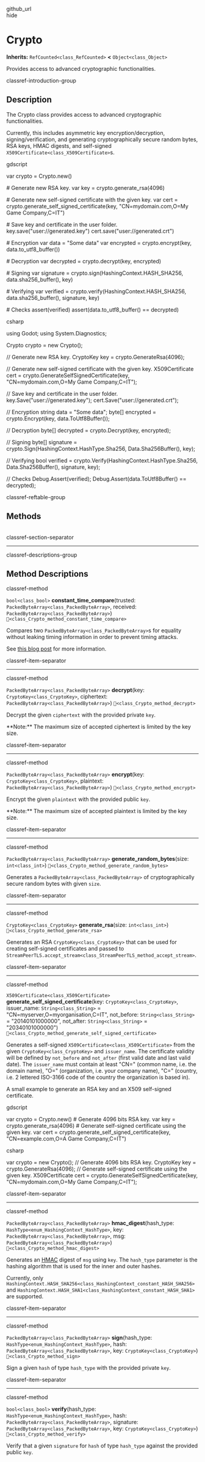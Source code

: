 github\_url  
hide

# Crypto

**Inherits:** `RefCounted<class_RefCounted>` **&lt;**
`Object<class_Object>`

Provides access to advanced cryptographic functionalities.

classref-introduction-group

## Description

The Crypto class provides access to advanced cryptographic
functionalities.

Currently, this includes asymmetric key encryption/decryption,
signing/verification, and generating cryptographically secure random
bytes, RSA keys, HMAC digests, and self-signed
`X509Certificate<class_X509Certificate>`s.

gdscript

var crypto = Crypto.new()

\# Generate new RSA key. var key = crypto.generate\_rsa(4096)

\# Generate new self-signed certificate with the given key. var cert =
crypto.generate\_self\_signed\_certificate(key, "CN=mydomain.com,O=My
Game Company,C=IT")

\# Save key and certificate in the user folder.
key.save("user://generated.key") cert.save("user://generated.crt")

\# Encryption var data = "Some data" var encrypted = crypto.encrypt(key,
data.to\_utf8\_buffer())

\# Decryption var decrypted = crypto.decrypt(key, encrypted)

\# Signing var signature = crypto.sign(HashingContext.HASH\_SHA256,
data.sha256\_buffer(), key)

\# Verifying var verified = crypto.verify(HashingContext.HASH\_SHA256,
data.sha256\_buffer(), signature, key)

\# Checks assert(verified) assert(data.to\_utf8\_buffer() == decrypted)

csharp

using Godot; using System.Diagnostics;

Crypto crypto = new Crypto();

// Generate new RSA key. CryptoKey key = crypto.GenerateRsa(4096);

// Generate new self-signed certificate with the given key.
X509Certificate cert = crypto.GenerateSelfSignedCertificate(key,
"CN=mydomain.com,O=My Game Company,C=IT");

// Save key and certificate in the user folder.
key.Save("user://generated.key"); cert.Save("user://generated.crt");

// Encryption string data = "Some data"; byte\[\] encrypted =
crypto.Encrypt(key, data.ToUtf8Buffer());

// Decryption byte\[\] decrypted = crypto.Decrypt(key, encrypted);

// Signing byte\[\] signature =
crypto.Sign(HashingContext.HashType.Sha256, Data.Sha256Buffer(), key);

// Verifying bool verified =
crypto.Verify(HashingContext.HashType.Sha256, Data.Sha256Buffer(),
signature, key);

// Checks Debug.Assert(verified); Debug.Assert(data.ToUtf8Buffer() ==
decrypted);

classref-reftable-group

## Methods

<table>
<tbody>
<tr>
</tr>
<tr>
</tr>
<tr>
</tr>
<tr>
</tr>
<tr>
</tr>
<tr>
</tr>
<tr>
</tr>
<tr>
</tr>
<tr>
</tr>
</tbody>
</table>

classref-section-separator

------------------------------------------------------------------------

classref-descriptions-group

## Method Descriptions

classref-method

`bool<class_bool>` **constant\_time\_compare**(trusted:
`PackedByteArray<class_PackedByteArray>`, received:
`PackedByteArray<class_PackedByteArray>`)
`🔗<class_Crypto_method_constant_time_compare>`

Compares two `PackedByteArray<class_PackedByteArray>`s for equality
without leaking timing information in order to prevent timing attacks.

See [this blog
post](https://paragonie.com/blog/2015/11/preventing-timing-attacks-on-string-comparison-with-double-hmac-strategy)
for more information.

classref-item-separator

------------------------------------------------------------------------

classref-method

`PackedByteArray<class_PackedByteArray>` **decrypt**(key:
`CryptoKey<class_CryptoKey>`, ciphertext:
`PackedByteArray<class_PackedByteArray>`)
`🔗<class_Crypto_method_decrypt>`

Decrypt the given `ciphertext` with the provided private `key`.

\*\*Note:\*\* The maximum size of accepted ciphertext is limited by the
key size.

classref-item-separator

------------------------------------------------------------------------

classref-method

`PackedByteArray<class_PackedByteArray>` **encrypt**(key:
`CryptoKey<class_CryptoKey>`, plaintext:
`PackedByteArray<class_PackedByteArray>`)
`🔗<class_Crypto_method_encrypt>`

Encrypt the given `plaintext` with the provided public `key`.

\*\*Note:\*\* The maximum size of accepted plaintext is limited by the
key size.

classref-item-separator

------------------------------------------------------------------------

classref-method

`PackedByteArray<class_PackedByteArray>`
**generate\_random\_bytes**(size: `int<class_int>`)
`🔗<class_Crypto_method_generate_random_bytes>`

Generates a `PackedByteArray<class_PackedByteArray>` of
cryptographically secure random bytes with given `size`.

classref-item-separator

------------------------------------------------------------------------

classref-method

`CryptoKey<class_CryptoKey>` **generate\_rsa**(size: `int<class_int>`)
`🔗<class_Crypto_method_generate_rsa>`

Generates an RSA `CryptoKey<class_CryptoKey>` that can be used for
creating self-signed certificates and passed to
`StreamPeerTLS.accept_stream<class_StreamPeerTLS_method_accept_stream>`.

classref-item-separator

------------------------------------------------------------------------

classref-method

`X509Certificate<class_X509Certificate>`
**generate\_self\_signed\_certificate**(key:
`CryptoKey<class_CryptoKey>`, issuer\_name: `String<class_String>` =
"CN=myserver,O=myorganisation,C=IT", not\_before: `String<class_String>`
= "20140101000000", not\_after: `String<class_String>` =
"20340101000000")
`🔗<class_Crypto_method_generate_self_signed_certificate>`

Generates a self-signed `X509Certificate<class_X509Certificate>` from
the given `CryptoKey<class_CryptoKey>` and `issuer_name`. The
certificate validity will be defined by `not_before` and `not_after`
(first valid date and last valid date). The `issuer_name` must contain
at least "CN=" (common name, i.e. the domain name), "O=" (organization,
i.e. your company name), "C=" (country, i.e. 2 lettered ISO-3166 code of
the country the organization is based in).

A small example to generate an RSA key and an X509 self-signed
certificate.

gdscript

var crypto = Crypto.new() \# Generate 4096 bits RSA key. var key =
crypto.generate\_rsa(4096) \# Generate self-signed certificate using the
given key. var cert = crypto.generate\_self\_signed\_certificate(key,
"CN=example.com,O=A Game Company,C=IT")

csharp

var crypto = new Crypto(); // Generate 4096 bits RSA key. CryptoKey key
= crypto.GenerateRsa(4096); // Generate self-signed certificate using
the given key. X509Certificate cert =
crypto.GenerateSelfSignedCertificate(key, "CN=mydomain.com,O=My Game
Company,C=IT");

classref-item-separator

------------------------------------------------------------------------

classref-method

`PackedByteArray<class_PackedByteArray>` **hmac\_digest**(hash\_type:
`HashType<enum_HashingContext_HashType>`, key:
`PackedByteArray<class_PackedByteArray>`, msg:
`PackedByteArray<class_PackedByteArray>`)
`🔗<class_Crypto_method_hmac_digest>`

Generates an [HMAC](https://en.wikipedia.org/wiki/HMAC) digest of `msg`
using `key`. The `hash_type` parameter is the hashing algorithm that is
used for the inner and outer hashes.

Currently, only
`HashingContext.HASH_SHA256<class_HashingContext_constant_HASH_SHA256>`
and `HashingContext.HASH_SHA1<class_HashingContext_constant_HASH_SHA1>`
are supported.

classref-item-separator

------------------------------------------------------------------------

classref-method

`PackedByteArray<class_PackedByteArray>` **sign**(hash\_type:
`HashType<enum_HashingContext_HashType>`, hash:
`PackedByteArray<class_PackedByteArray>`, key:
`CryptoKey<class_CryptoKey>`) `🔗<class_Crypto_method_sign>`

Sign a given `hash` of type `hash_type` with the provided private `key`.

classref-item-separator

------------------------------------------------------------------------

classref-method

`bool<class_bool>` **verify**(hash\_type:
`HashType<enum_HashingContext_HashType>`, hash:
`PackedByteArray<class_PackedByteArray>`, signature:
`PackedByteArray<class_PackedByteArray>`, key:
`CryptoKey<class_CryptoKey>`) `🔗<class_Crypto_method_verify>`

Verify that a given `signature` for `hash` of type `hash_type` against
the provided public `key`.
